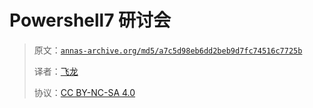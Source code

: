 # Powershell7 研讨会

> 原文：[`annas-archive.org/md5/a7c5d98eb6dd2beb9d7fc74516c7725b`](https://annas-archive.org/md5/a7c5d98eb6dd2beb9d7fc74516c7725b)
> 
> 译者：[飞龙](https://github.com/wizardforcel)
> 
> 协议：[CC BY-NC-SA 4.0](http://creativecommons.org/licenses/by-nc-sa/4.0/)